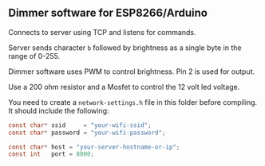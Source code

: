 ## Dimmer software for ESP8266/Arduino

Connects to server using TCP and listens for commands.

Server sends character `b` followed by brightness as a single byte in the range of 0-255.

Dimmer software uses PWM to control brightness. Pin 2 is used for output.

Use a 200 ohm resistor and a Mosfet to control the 12 volt led voltage.

You need to create a `network-settings.h` file in this folder before compiling. It should include the following:

```c
const char* ssid     = "your-wifi-ssid";
const char* password = "your-wifi-password";

const char* host = "your-server-hostname-or-ip";
const int   port = 8000;
```
